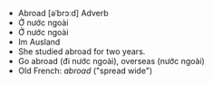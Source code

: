 - Abroad [əˈbrɔːd] Adverb  
- Ở nước ngoài  
- Ở nước ngoài  
- Im Ausland  
- She studied abroad for two years.  
- Go abroad (đi nước ngoài), overseas (nước ngoài)  
- Old French: *abroad* ("spread wide")